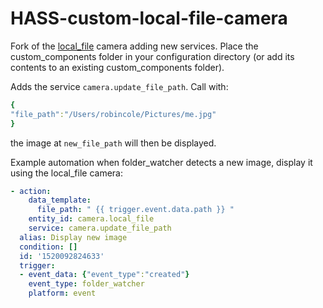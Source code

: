 # HASS-custom-local-file-camera
Fork of the [local_file](https://www.home-assistant.io/components/camera.local_file/) camera adding new services. Place the custom_components folder in your configuration directory (or add its contents to an existing custom_components folder).

Adds the service `camera.update_file_path`. Call with:
```yaml
{
"file_path":"/Users/robincole/Pictures/me.jpg"
}
```
the image at `new_file_path` will then be displayed.

Example automation when folder_watcher detects a new image, display it using the local_file camera:
```yaml
- action:
    data_template:
      file_path: " {{ trigger.event.data.path }} "
    entity_id: camera.local_file
    service: camera.update_file_path
  alias: Display new image
  condition: []
  id: '1520092824633'
  trigger:
  - event_data: {"event_type":"created"}
    event_type: folder_watcher
    platform: event
```
